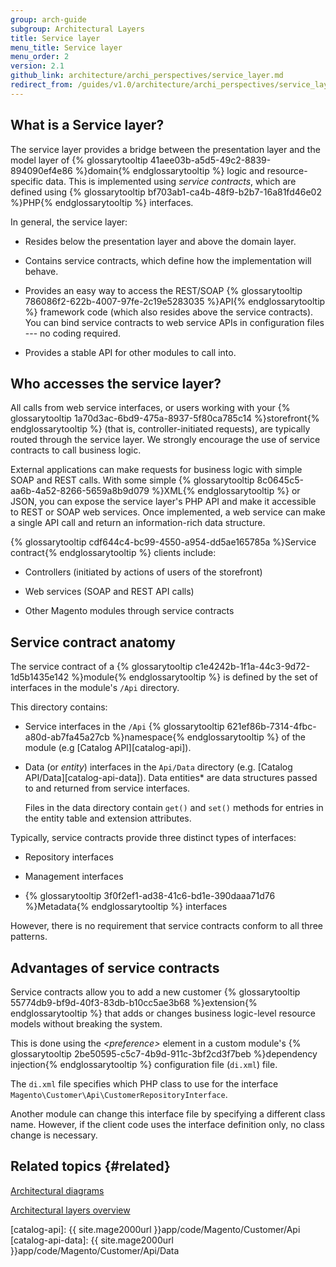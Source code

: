 ```yaml
---
group: arch-guide
subgroup: Architectural Layers
title: Service layer
menu_title: Service layer
menu_order: 2
version: 2.1
github_link: architecture/archi_perspectives/service_layer.md
redirect_from: /guides/v1.0/architecture/archi_perspectives/service_layer.html
---
```


## What is a Service layer?

The service layer provides a bridge between the presentation layer and the model layer of {% glossarytooltip 41aee03b-a5d5-49c2-8839-894090ef4e86 %}domain{% endglossarytooltip %} logic and resource-specific data.
This is implemented using *service contracts*, which are defined using {% glossarytooltip bf703ab1-ca4b-48f9-b2b7-16a81fd46e02 %}PHP{% endglossarytooltip %} interfaces.

In general, the service layer:

* Resides below the presentation layer and above the domain layer.

* Contains service contracts, which define how the implementation will behave.

* Provides an easy way to access the REST/SOAP {% glossarytooltip 786086f2-622b-4007-97fe-2c19e5283035 %}API{% endglossarytooltip %} framework code (which also resides above the service contracts).
You can bind service contracts to web service APIs in configuration files --- no coding required.

* Provides a stable API for other modules to call into.

## Who accesses the service layer?

All calls from web service interfaces, or users working with your {% glossarytooltip 1a70d3ac-6bd9-475a-8937-5f80ca785c14 %}storefront{% endglossarytooltip %} (that is, controller-initiated requests), are typically routed through the service layer.
We strongly encourage the use of service contracts to call business logic.

External applications can make requests for business logic with simple SOAP and REST calls.
With some simple {% glossarytooltip 8c0645c5-aa6b-4a52-8266-5659a8b9d079 %}XML{% endglossarytooltip %} or JSON, you can expose the service layer's PHP API and make it accessible to REST or SOAP web services.
Once implemented, a web service can make a single API call and return an information-rich data structure.

{% glossarytooltip cdf644c4-bc99-4550-a954-dd5ae165785a %}Service contract{% endglossarytooltip %} clients include:

* Controllers (initiated by actions of users of the storefront)

* Web services (SOAP and REST API calls)

* Other Magento modules through service contracts

## Service contract anatomy

The service contract of a {% glossarytooltip c1e4242b-1f1a-44c3-9d72-1d5b1435e142 %}module{% endglossarytooltip %} is defined by the set of interfaces in the module's `/Api` directory.

This directory contains:

* Service interfaces in the `/Api` {% glossarytooltip 621ef86b-7314-4fbc-a80d-ab7fa45a27cb %}namespace{% endglossarytooltip %} of the module (e.g [Catalog API][catalog-api]).

* Data (or *entity*) interfaces in the `Api/Data` directory (e.g. [Catalog API/Data][catalog-api-data]).
  Data entities* are data structures passed to and returned from service interfaces.
  
  Files in the data directory contain `get()` and `set()` methods for entries in the entity table and extension attributes.

Typically, service contracts provide three distinct types of interfaces:

* Repository interfaces

* Management interfaces

* {% glossarytooltip 3f0f2ef1-ad38-41c6-bd1e-390daaa71d76 %}Metadata{% endglossarytooltip %} interfaces

However, there is no requirement that service contracts conform to all three patterns.

## Advantages of service contracts

Service contracts allow you to add a new customer {% glossarytooltip 55774db9-bf9d-40f3-83db-b10cc5ae3b68 %}extension{% endglossarytooltip %} that adds or changes business logic-level resource models without breaking the system.

This is done using the *&lt;preference&gt;* element in a custom module's {% glossarytooltip 2be50595-c5c7-4b9d-911c-3bf2cd3f7beb %}dependency injection{% endglossarytooltip %} configuration file (`di.xml`) file.

The `di.xml` file specifies which PHP class to use for the interface `Magento\Customer\Api\CustomerRepositoryInterface`.

Another module can change this interface file by specifying a different class name.
However, if the client code uses the interface definition only, no class change is necessary.

## Related topics {#related}

<a href="{{page.baseurl}}/architecture/archi_perspectives/arch_diagrams.html">Architectural diagrams</a>

<a href="{{page.baseurl}}/architecture/archi_perspectives/ALayers_intro.html">Architectural layers overview</a>

[catalog-api]: {{ site.mage2000url }}app/code/Magento/Customer/Api
[catalog-api-data]: {{ site.mage2000url }}app/code/Magento/Customer/Api/Data
